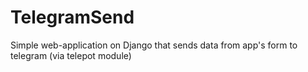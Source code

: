 # TelegramSend

Simple web-application on Django that sends data from app's form to telegram (via telepot module)
